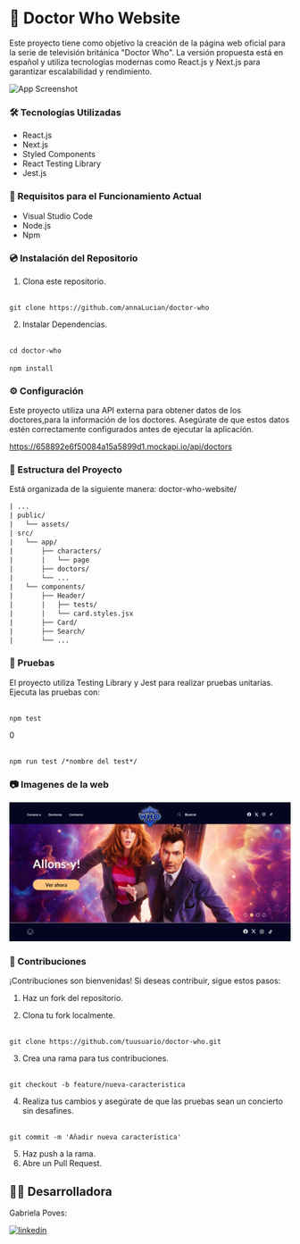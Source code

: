 # 💫 Doctor Who Website

Este proyecto tiene como objetivo la creación de la página web oficial para la serie de televisión británica "Doctor Who". La versión propuesta está en español y utiliza tecnologías modernas como React.js y Next.js para garantizar escalabilidad y rendimiento.

![App Screenshot](https://media2.giphy.com/media/v1.Y2lkPTc5MGI3NjExZmI0dG82Ymk3anEyNW0yZ2NkanFodWxlMG1zNzhkOGd0YjU1cW45aiZlcD12MV9pbnRlcm5hbF9naWZfYnlfaWQmY3Q9Zw/kGhtCoUWjiJVsLUrDD/giphy.gif)

### 🛠️ Tecnologías Utilizadas

- React.js
- Next.js
- Styled Components
- React Testing Library
- Jest.js

### 📌 Requisitos para el Funcionamiento Actual

- Visual Studio Code
- Node.js
- Npm

### 💿 Instalación del Repositorio

1. Clona este repositorio.

```

git clone https://github.com/annaLucian/doctor-who

```

2. Instalar Dependencias.

```

cd doctor-who

npm install

```

### ⚙️ Configuración

Este proyecto utiliza una API externa para obtener datos de los doctores,para la información de los doctores. Asegúrate de que estos datos estén correctamente configurados antes de ejecutar la aplicación.

https://658892e6f50084a15a5899d1.mockapi.io/api/doctors

### 📂 Estructura del Proyecto

Está organizada de la siguiente manera:
doctor-who-website/

```
| ...
| public/
|   └── assets/
| src/
|   └── app/
|       ├── characters/
|       |   └── page
|       ├── doctors/
|       └── ...
|   └── components/
|       ├── Header/
|       |   ├── tests/
|       |   └── card.styles.jsx
|       ├── Card/
|       ├── Search/
|       └── ...
```

### 🧪 Pruebas

El proyecto utiliza Testing Library y Jest para realizar pruebas unitarias. Ejecuta las pruebas con:

```

npm test

```

0

```

npm run test /*nombre del test*/

```

### 📷 Imagenes de la web

![Vista previa del proyecto](/public/assets/img/icon-page/page.png)

### 🤝 Contribuciones

¡Contribuciones son bienvenidas! Si deseas contribuir, sigue estos pasos:

1. Haz un fork del repositorio.

2. Clona tu fork localmente.

```

git clone https://github.com/tuusuario/doctor-who.git

```

3. Crea una rama para tus contribuciones.

```

git checkout -b feature/nueva-caracteristica

```

4. Realiza tus cambios y asegúrate de que las pruebas sean un concierto sin desafines.

```

git commit -m 'Añadir nueva característica'

```

5. Haz push a la rama.
6. Abre un Pull Request.

## 👩‍💻 Desarrolladora

Gabriela Poves:

[![linkedin](https://img.shields.io/badge/linkedin-0A66C2?style=for-the-badge&logo=linkedin&logoColor=white)](https://www.linkedin.com/in/gabriela-poves-navarro/)

